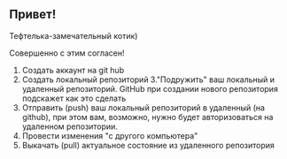 ## Привет!

Тефтелька-замечательный котик)

Совершенно с этим согласен!

1. Создать аккаунт на git hub
2. Создать локальный репозиторий
3."Подружить" ваш локальный и удаленный репозиторий. GitHub при создании нового репозитория подскажет как это сделать
4. Отправить (push) ваш локальный репозиторий в удаленный (на github), при этом вам, возможно, нужно будет авторизоваться на удаленном репозитории.
5. Провести изменения "с другого компьютера"
6. Выкачать (pull) актуальное состояние из удаленного репозитория